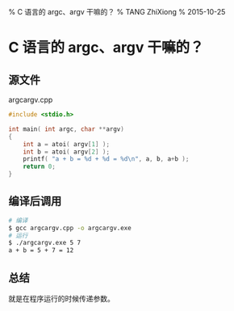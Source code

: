 % C 语言的 argc、argv 干嘛的？
% TANG ZhiXiong
% 2015-10-25

C 语言的 argc、argv 干嘛的？
===========================

源文件
------

argcargv.cpp

```c
#include <stdio.h>

int main( int argc, char **argv)
{
    int a = atoi( argv[1] );
    int b = atoi( argv[2] );
    printf( "a + b = %d + %d = %d\n", a, b, a+b );
    return 0;
}
```

编译后调用
----------

```bash
# 编译
$ gcc argcargv.cpp -o argcargv.exe
# 运行
$ ./argcargv.exe 5 7
a + b = 5 + 7 = 12
```

总结
----

就是在程序运行的时候传递参数。